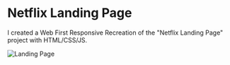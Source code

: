 # Netflix Landing Page
I created a Web First Responsive Recreation of the "Netflix Landing Page" project with HTML/CSS/JS.

![Landing Page](https://repository-images.githubusercontent.com/383636047/99e15500-def4-11eb-8588-14600d6f38ff?raw=true "Landing Page")
